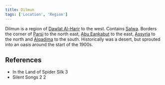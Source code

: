 ```yaml
---
title: Dilmun
tags: ['Location', 'Region']
---
```

Dilmun is a region of [Dawlat Al-Harir](_wiki/dawlat-al-harir.md) to the west. Contains [Salwa](_wiki/salwa.md). Borders the corner of [Parsi](_wiki/parsi.md) to the north east, [Abu Eankabut](_wiki/abu-eankabut.md) to the east, [Assyria](_wiki/assyria.md) to the north and [Alqadima](_wiki/alqadima.md) to the south. Historically was a desert, but sprouted into an oasis around the start of the 1900s.

## References
- In the Land of Spider Silk 3
- Silent Songs 2
2
